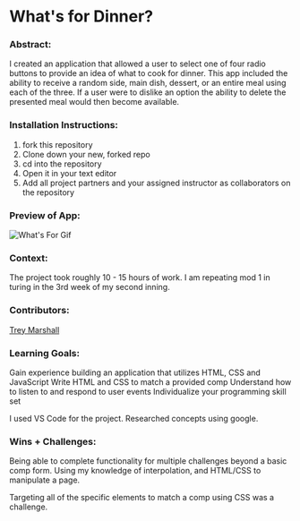 # What's for Dinner? 

### Abstract:
I created an application that allowed a user to select one of four radio buttons to provide an idea of what to cook for dinner. This app included the ability to receive a random side, main dish, dessert, or an entire meal using each of the three. If a user were to dislike an option the ability to delete the presented meal would then become available. 

### Installation Instructions:
1. fork this repository
2. Clone down your new, forked repo
3. cd into the repository
4. Open it in your text editor
5. Add all project partners and your assigned instructor as collaborators on the repository

### Preview of App:

![What's For Gif](https://user-images.githubusercontent.com/109426263/219814012-1b5a31c9-a780-49fa-894f-3fc308b5f55c.gif)


### Context:
The project took roughly 10 - 15 hours of work. I am repeating mod 1 in turing in the 3rd week of my second inning.

### Contributors:
[Trey Marshall](https://github.com/tdmburr)


### Learning Goals:
Gain experience building an application that utilizes HTML, CSS and JavaScript
Write HTML and CSS to match a provided comp
Understand how to listen to and respond to user events
Individualize your programming skill set

I used VS Code for the project. Researched concepts using google.

### Wins + Challenges:
Being able to complete functionality for multiple challenges beyond a basic comp form.
Using my knowledge of interpolation, and HTML/CSS to manipulate a page.

Targeting all of the specific elements to match a comp using CSS was a challenge.
